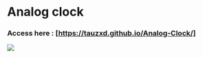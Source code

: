 # Analog clock

### Access here : [https://tauzxd.github.io/Analog-Clock/]

<img src="https://i.imgur.com/xzXt18G.gif"/>

